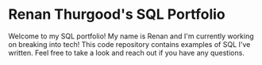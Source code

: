 # Renan Thurgood's SQL Portfolio 

Welcome to my SQL portfolio! My name is Renan and I'm currently working on breaking into tech! This code repository contains examples of SQL I've written. Feel free to take a look and reach out if you have any questions. 
